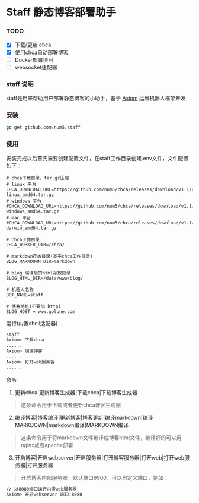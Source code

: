 # Staff 静态博客部署助手

### TODO

- [x] 下载/更新 chca
- [x] 使用chca自动部署博客
- [ ] Docker部署项目
- [ ] websocket适配器

### staff 说明
staff是用来帮助用户部署静态博客的小助手，基于 [Axiom](https://github.com/num5/axiom) 运维机器人框架开发

### 安装

```go
go get github.com/num5/staff
```

### 使用

安装完成以后首先需要创建配置文件，在staff工作目录创建.env文件，文件配置如下：
```env
# chca下载目录，tar.gz压缩
# linux 平台
CHCA_DOWNLOAD_URL=https://github.com/num5/chca/releases/download/v1.1/chca-linux_amd64.tar.gz
# windows 平台
#CHCA_DOWNLOAD_URL=https://github.com/num5/chca/releases/download/v1.1/chca-windows_amd64.tar.gz
# mac 平台
#CHCA_DOWNLOAD_URL=https://github.com/num5/chca/releases/download/v1.1/chca-darwin_amd64.tar.gz

# chca工作目录
CHCA_WORKER_DIR=/chca/

# markdown存放目录(基于chca工作目录)
BLOG_MARKDOWN_DIR=markdown

# blog 编译后的html存放目录
BLOG_HTML_DIR=/data/www/blog/

# 机器人名称
BOT_NAME=staff

# 博客地址(不要加 http)
BLOG_HOST = www.golune.com
```

运行(内置shell适配器)
```bash
staff
Axiom> 下载chca
......
Axiom> 编译博客
......
Axiom> 打开web服务器
......
```

命令
1. 更新chca|更新博客生成器|下载chca|下载博客生成器
> 这条命令用于下载或者更新chca博客生成器

2. 编译博客|博客编译|更新博客|博客更新|编译markdown|编译MARKDOWN|markdown编译|MARKDOWN编译
> 这条命令用于将markdown文件编译成博客html文件，编译好的可以用nginx或者apache部署

3. 开启博客|开启webserver|开启服务器|打开博客服务器|打开web|打开web服务器|打开服务器
> 开启博客内部服务器，默认端口9900，可以自定义端口，例如：
```bash
// 以8080端口运行内置web服务器
Axiom> 开启webserver 端口:8080
```



